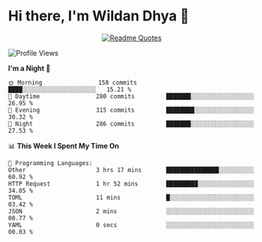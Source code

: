# Hi there, I'm Wildan Dhya 👋 

<div align="center">
  <a href="https://github.com/piyushsuthar/github-readme-quotes">
    <img src="https://quotes-github-readme.vercel.app/api?quote=Try%2C%20Fail%2C%20Retry&author=unknown&type=vertical&theme=dark" alt="Readme Quotes">
  </a>
</div>

<!--START_SECTION:waka-->
![Profile Views](http://img.shields.io/badge/Profile%20Views-0-blue)

**I'm a Night 🦉** 

```text
🌞 Morning                158 commits         ████░░░░░░░░░░░░░░░░░░░░░   15.21 % 
🌆 Daytime                280 commits         ███████░░░░░░░░░░░░░░░░░░   26.95 % 
🌃 Evening                315 commits         ████████░░░░░░░░░░░░░░░░░   30.32 % 
🌙 Night                  286 commits         ███████░░░░░░░░░░░░░░░░░░   27.53 % 
```


📊 **This Week I Spent My Time On** 

```text
💬 Programming Languages: 
Other                    3 hrs 17 mins       ███████████████░░░░░░░░░░   60.92 % 
HTTP Request             1 hr 52 mins        █████████░░░░░░░░░░░░░░░░   34.85 % 
TOML                     11 mins             █░░░░░░░░░░░░░░░░░░░░░░░░   03.42 % 
JSON                     2 mins              ░░░░░░░░░░░░░░░░░░░░░░░░░   00.77 % 
YAML                     0 secs              ░░░░░░░░░░░░░░░░░░░░░░░░░   00.03 % 
```


<!--END_SECTION:waka-->

<!--## GitHub Stats-->
<!--![Top Languages](https://github-readme-stats.vercel.app/api/top-langs/?username=wildandhya&layout=compact&theme=dracula)-->











